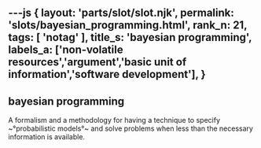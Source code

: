 ---js
{
  layout: 'parts/slot/slot.njk',
  permalink: 'slots/bayesian_programming.html',
  rank_n: 21,
  tags: [ 'notag' ],
  title_s: 'bayesian programming',
  labels_a: ['non-volatile resources','argument','basic unit of information','software development'],
}
---
## bayesian programming

A formalism and a methodology for having a technique to specify ~°probabilistic models°~ and solve problems when less than the necessary information is available.
